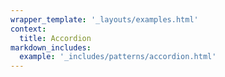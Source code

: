 ```yaml
---
wrapper_template: '_layouts/examples.html'
context:
  title: Accordion
markdown_includes:
  example: '_includes/patterns/accordion.html'
---
```

